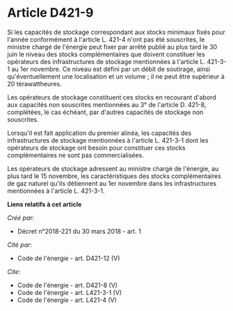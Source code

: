 # Article D421-9

Si les capacités de stockage correspondant aux stocks minimaux fixés pour l'année conformément à l'article L. 421-4 n'ont pas
été souscrites, le ministre chargé de l'énergie peut fixer par arrêté publié au plus tard le 30 juin le niveau des stocks
complémentaires que doivent constituer les opérateurs des infrastructures de stockage mentionnées à l'article L. 421-3-1 au
1er novembre. Ce niveau est défini par un débit de soutirage, ainsi qu'éventuellement une localisation et un volume ; il ne
peut être supérieur à 20 térawattheures. 

Les opérateurs de stockage constituent ces stocks en recourant d'abord aux capacités non souscrites mentionnées au 3° de
l'article D. 421-8, complétées, le cas échéant, par d'autres capacités de stockage non souscrites. 

Lorsqu'il est fait application du premier alinéa, les capacités des infrastructures de stockage mentionnées à l'article L.
421-3-1 dont les opérateurs de stockage ont besoin pour constituer ces stocks complémentaires ne sont pas commercialisées. 

Les opérateurs de stockage adressent au ministre chargé de l'énergie, au plus tard le 15 novembre, les caractéristiques des
stocks complémentaires de gaz naturel qu'ils détiennent au 1er novembre dans les infrastructures mentionnées à l'article L.
421-3-1.

**Liens relatifs à cet article**

_Créé par_:

  - Décret n°2018-221 du 30 mars 2018 - art. 1

_Cité par_:

  - Code de l'énergie - art. D421-12 (V)

_Cite_:

  - Code de l'énergie - art. D421-8 (V)
  - Code de l'énergie - art. L421-3-1 (V)
  - Code de l'énergie - art. L421-4 (V)
